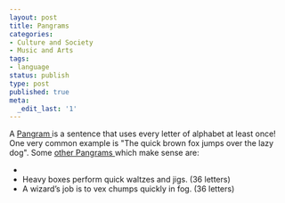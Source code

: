 ```yaml
---
layout: post
title: Pangrams
categories:
- Culture and Society
- Music and Arts
tags:
- language
status: publish
type: post
published: true
meta:
  _edit_last: '1'
---
```

A [Pangram ](http://en.wikipedia.org/wiki/Pangram)is a sentence that uses every letter of alphabet at least once! One very common example is "The quick brown fox jumps over the lazy dog". Some [other Pangrams ](http://en.wikipedia.org/wiki/List_of_pangrams)which make sense are:

-  
- Heavy boxes perform quick waltzes and jigs. (36 letters)
- A wizard’s job is to vex chumps quickly in fog. (36 letters)
